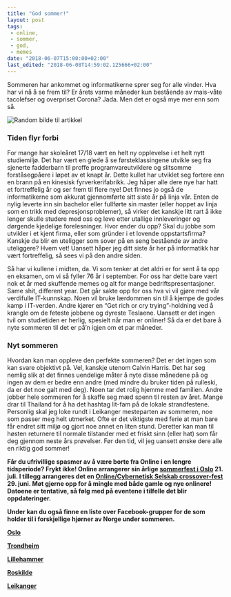 ```yaml
---
title: "God sommer!"
layout: post
tags: 
 - online,
 - sommer,
 - god,
 - memes
date: "2018-06-07T15:00:00+02:00"
last_edited: "2018-06-08T14:59:02.125666+02:00"
---
```

Sommeren har ankommet og informatikerne sprer seg for alle vinder. Hva har vi nå å se frem til? Er årets varme måneder kun bestående av mais-våte tacolefser og overpriset Corona? Jada. Men det er også mye mer enn som så.

![Random bilde til artikkel](https://online.ntnu.no/media/images/responsive/15ae754a-2ca0-4966-a510-d9d4509c76c9.png)

### Tiden flyr forbi

For mange har skoleåret 17/18 vært en helt ny opplevelse i et helt nytt studiemiljø. Det har vært en glede å se førsteklassingene utvikle seg fra sjenerte fadderbarn til proffe programvareutviklere og slitsomme forståsegpåere i løpet av et knapt år. Dette kullet har utviklet seg fortere enn en brann på en kinesisk fyrverkerifabrikk. Jeg håper alle dere nye har hatt et fortreffelig år og ser frem til flere nye! Det finnes jo også de informatikerne som akkurat gjennomførte sitt siste år på linja vår. Enten de nylig leverte inn sin bachelor eller fullførte sin master (eller hoppet av linja som en trikk med depresjonsproblemer), så virker det kanskje litt rart å ikke lenger skulle studere med oss og leve etter utallige innleveringer og dørgende kjedelige forelesninger. Hvor ender du opp? Skal du jobbe som utvikler i et kjent firma, eller som gründer i et lovende oppstartsfirma? Kanskje du blir en uteligger som sover på en seng bestående av andre uteliggere? Hvem vet! Uansett håper jeg ditt siste år her på informatikk har vært fortreffelig, så sees vi på den andre siden.

Så har vi kullene i midten, da. Vi som tenker at det aldri er for sent å ta opp en eksamen, om vi så fyller 76 år i september. For oss har dette bare vært nok et år med skuffende memes og alt for mange bedriftspresentasjoner. Same shit, different year. Det går sakte opp for oss hva vi vil gjøre med vår verdifulle IT-kunnskap. Noen vil bruke lærdommen sin til å kjempe de godes kamp i IT-verden. Andre kjører en “Get rich or cry trying”-holdning ved å krangle om de feteste jobbene og dyreste Teslaene. Uansett er det ingen tvil om studietiden er herlig, spesielt når man er onliner! Så da er det bare å nyte sommeren til det er på’n igjen om et par måneder.

### Nyt sommeren

Hvordan kan man oppleve den perfekte sommeren? Det er det ingen som kan svare objektivt på. Vel, kanskje utenom Calvin Harris. Det har seg nemlig slik at det finnes uendelige måter å nyte disse månedene på og ingen av dem er bedre enn andre (med mindre du bruker tiden på rulleski, da er det noe galt med deg). Noen tar det rolig hjemme med familien. Andre jobber hele sommeren for å skaffe seg mæd spenn til resten av året. Mange drar til Thailand for å ha det hashtag lit-fam på de lokale strandfestene. Personlig skal jeg loke rundt i Leikanger mesteparten av sommeren, noe som passer meg helt utmerket. Ofte er det viktigste med ferie at man bare får endret sitt miljø og gjort noe annet en liten stund. Deretter kan man til høsten returnere til normale tilstander med et friskt sinn (eller hat) som får deg gjennom neste års prøvelser. Før den tid, vil jeg uansett ønske dere alle en riktig god sommer!

**Får du ufrivillige spasmer av å være borte fra Online i en lengre tidsperiode? Frykt ikke! Online arrangerer sin årlige [sommerfest i Oslo](https://www.facebook.com/events/217895185659940/) 21. juli. I tillegg arrangeres det en [Online/Cybernetisk Selskab crossover-fest](https://www.facebook.com/events/189414198374738/) 29. juni. Møt gjerne opp for å mingle med både gamle og nye onlinere! Datoene er tentative, så følg med på eventene i tilfelle det blir oppdateringer.**

**Under kan du også finne en liste over Facebook-grupper for de som holder til i forskjellige hjørner av Norge under sommeren.**

**[Oslo](https://www.facebook.com/groups/207479239853214/)**

**[Trondheim](https://www.facebook.com/groups/1876866865919378/)**

**[Lillehammer](https://www.facebook.com/groups/497914687206473/)**

**[Roskilde](https://www.facebook.com/groups/112207159502211/)**

**[Leikanger](https://www.facebook.com/groups/1855230251194973/)**
